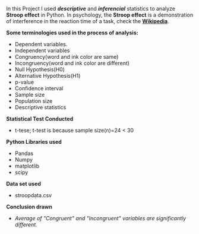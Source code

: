 
In this Project I used **_descriptive_** and **_inferencial_** statistics to analyze **Stroop effect** in Python. In psychology, the **Stroop effect** is a demonstration of interference in the reaction time of a task, check the __[Wikipedia](https://en.wikipedia.org/wiki/Stroop_effect)__.

**Some terminologies used in the process of analysis:**
- Dependent variables.
- Independent variables
- Congruency(word and ink color are same)
- Incongruency(word and ink color are different)
- Null Hypothesis(H0)
- Alternative Hypothesis(H1)
- p-value
- Confidence interval
- Sample size
- Population size
- Descriptive statistics

**Statistical Test Conducted**
- t-tese; t-test is because sample size(n)=24 < 30

**Python Libraries used**
- Pandas
- Numpy
- matplotlib
- scipy

**Data set used**
- stroopdata.csv

**Conclusion drawn**
- _Average of "Congruent" and "Incongruent" variables are significantly different._
